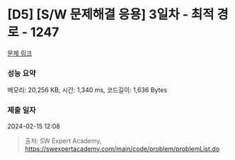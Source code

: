 # [D5] [S/W 문제해결 응용] 3일차 - 최적 경로 - 1247 

[문제 링크](https://swexpertacademy.com/main/code/problem/problemDetail.do?contestProbId=AV15OZ4qAPICFAYD) 

### 성능 요약

메모리: 20,256 KB, 시간: 1,340 ms, 코드길이: 1,636 Bytes

### 제출 일자

2024-02-15 12:08



> 출처: SW Expert Academy, https://swexpertacademy.com/main/code/problem/problemList.do